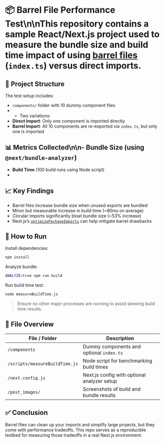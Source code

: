 # 📦 Barrel File Performance Test\n\nThis repository contains a sample React/Next.js project used to measure the **bundle size** and **build time** impact of using [barrel files](https://basarat.gitbook.io/typescript/main-1/barrel) (`index.ts`) versus direct imports.

## 🧪 Project Structure

The test setup includes:

- `components/` folder with 10 dummy component files
- - Two variations:
- **Direct Import**: Only one component is imported directly
- **Barrel Import**: All 10 components are re-exported via `index.ts`, but only one is imported

## 📊 Metrics Collected\n\n- **Bundle Size** (using `@next/bundle-analyzer`)
- **Build Time** (100 build runs using Node script)
- 
## 📈 Key Findings

- Barrel files increase bundle size when unused exports are bundled
- Minor but measurable increase in build time (~80ms on average)
- Circular imports significantly bloat bundle size (~53% increase)
- Next.js’s [`optimizePackageImports`](https://vercel.com/blog/how-we-optimized-package-imports-in-next-js#measuring-performance-improvements) can help mitigate barrel drawbacks

## 🔧 How to Run

Install dependencies:

```bash
npm install
```

Analyze bundle:

```bash
ANALYZE=true npm run build
```

Run build time test:

```bash
node measureBuildTime.js
```

> Ensure no other major processes are running to avoid skewing build time results.

## 📁 File Overview

| File / Folder            | Description                                 |
|--------------------------|---------------------------------------------|
| `/components`            | Dummy components and optional `index.ts`    |
| `/scripts/measureBuildTime.js` | Node script for benchmarking build times |
| `/next.config.js`        | Next.js config with optional analyzer setup |
| `/post_images/`          | Screenshots of build and bundle results     |

## ✅ Conclusion

Barrel files can clean up your imports and simplify large projects, but they come with performance tradeoffs. This repo serves as a reproducible testbed for measuring those tradeoffs in a real Next.js environment.
